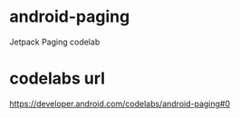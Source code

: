 # android-paging
Jetpack Paging codelab

# codelabs url
https://developer.android.com/codelabs/android-paging#0

